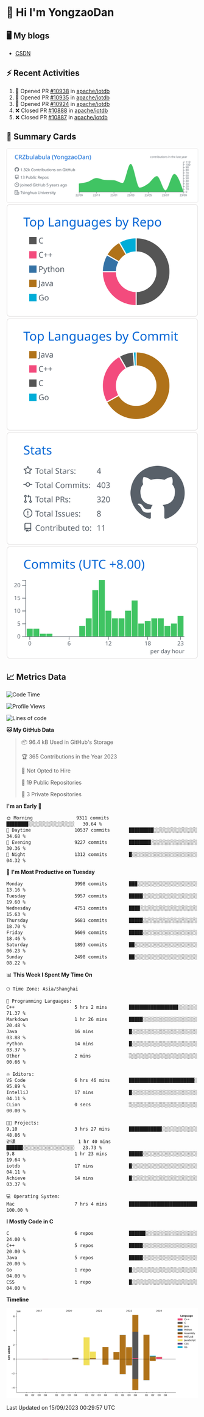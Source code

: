 # 👋 Hi I'm YongzaoDan

## 🖥 My blogs
  + [CSDN](https://blog.csdn.net/CRZbulabula?type=blog)

## ⚡ Recent Activities
<!--START_SECTION:activity-->
1. 💪 Opened PR [#10938](https://github.com/apache/iotdb/pull/10938) in [apache/iotdb](https://github.com/apache/iotdb)
2. 💪 Opened PR [#10935](https://github.com/apache/iotdb/pull/10935) in [apache/iotdb](https://github.com/apache/iotdb)
3. 💪 Opened PR [#10924](https://github.com/apache/iotdb/pull/10924) in [apache/iotdb](https://github.com/apache/iotdb)
4. ❌ Closed PR [#10888](https://github.com/apache/iotdb/pull/10888) in [apache/iotdb](https://github.com/apache/iotdb)
5. ❌ Closed PR [#10887](https://github.com/apache/iotdb/pull/10887) in [apache/iotdb](https://github.com/apache/iotdb)
<!--END_SECTION:activity-->

## 🎑 Summary Cards

[![](https://raw.githubusercontent.com/CRZbulabula/CRZbulabula/main/profile-summary-card-output/github/0-profile-details.svg)](https://github.com/vn7n24fzkq/github-profile-summary-cards)
[![](https://raw.githubusercontent.com/CRZbulabula/CRZbulabula/main/profile-summary-card-output/github/1-repos-per-language.svg)](https://github.com/vn7n24fzkq/github-profile-summary-cards) [![](https://raw.githubusercontent.com/CRZbulabula/CRZbulabula/main/profile-summary-card-output/github/2-most-commit-language.svg)](https://github.com/vn7n24fzkq/github-profile-summary-cards)
[![](https://raw.githubusercontent.com/CRZbulabula/CRZbulabula/main/profile-summary-card-output/github/3-stats.svg)](https://github.com/vn7n24fzkq/github-profile-summary-cards) [![](https://raw.githubusercontent.com/CRZbulabula/CRZbulabula/main/profile-summary-card-output/github/4-productive-time.svg)](https://github.com/vn7n24fzkq/github-profile-summary-cards)

## 📈 Metrics Data

<!--START_SECTION:waka-->
![Code Time](http://img.shields.io/badge/Code%20Time-304%20hrs%2031%20mins-blue)

![Profile Views](http://img.shields.io/badge/Profile%20Views-1-blue)

![Lines of code](https://img.shields.io/badge/From%20Hello%20World%20I%27ve%20Written-22.2%20million%20lines%20of%20code-blue)

**🐱 My GitHub Data** 

> 📦 96.4 kB Used in GitHub's Storage 
 > 
> 🏆 365 Contributions in the Year 2023
 > 
> 🚫 Not Opted to Hire
 > 
> 📜 19 Public Repositories 
 > 
> 🔑 3 Private Repositories 
 > 
**I'm an Early 🐤** 

```text
🌞 Morning                9311 commits        ████████░░░░░░░░░░░░░░░░░   30.64 % 
🌆 Daytime                10537 commits       █████████░░░░░░░░░░░░░░░░   34.68 % 
🌃 Evening                9227 commits        ████████░░░░░░░░░░░░░░░░░   30.36 % 
🌙 Night                  1312 commits        █░░░░░░░░░░░░░░░░░░░░░░░░   04.32 % 
```
📅 **I'm Most Productive on Tuesday** 

```text
Monday                   3998 commits        ███░░░░░░░░░░░░░░░░░░░░░░   13.16 % 
Tuesday                  5957 commits        █████░░░░░░░░░░░░░░░░░░░░   19.60 % 
Wednesday                4751 commits        ████░░░░░░░░░░░░░░░░░░░░░   15.63 % 
Thursday                 5681 commits        █████░░░░░░░░░░░░░░░░░░░░   18.70 % 
Friday                   5609 commits        █████░░░░░░░░░░░░░░░░░░░░   18.46 % 
Saturday                 1893 commits        ██░░░░░░░░░░░░░░░░░░░░░░░   06.23 % 
Sunday                   2498 commits        ██░░░░░░░░░░░░░░░░░░░░░░░   08.22 % 
```


📊 **This Week I Spent My Time On** 

```text
🕑︎ Time Zone: Asia/Shanghai

💬 Programming Languages: 
C++                      5 hrs 2 mins        ██████████████████░░░░░░░   71.37 % 
Markdown                 1 hr 26 mins        █████░░░░░░░░░░░░░░░░░░░░   20.48 % 
Java                     16 mins             █░░░░░░░░░░░░░░░░░░░░░░░░   03.88 % 
Python                   14 mins             █░░░░░░░░░░░░░░░░░░░░░░░░   03.37 % 
Other                    2 mins              ░░░░░░░░░░░░░░░░░░░░░░░░░   00.66 % 

🔥 Editors: 
VS Code                  6 hrs 46 mins       ████████████████████████░   95.89 % 
IntelliJ                 17 mins             █░░░░░░░░░░░░░░░░░░░░░░░░   04.11 % 
CLion                    0 secs              ░░░░░░░░░░░░░░░░░░░░░░░░░   00.00 % 

🐱‍💻 Projects: 
9.10                     3 hrs 27 mins       ████████████░░░░░░░░░░░░░   48.86 % 
讲课                       1 hr 40 mins        ██████░░░░░░░░░░░░░░░░░░░   23.73 % 
9.8                      1 hr 23 mins        █████░░░░░░░░░░░░░░░░░░░░   19.64 % 
iotdb                    17 mins             █░░░░░░░░░░░░░░░░░░░░░░░░   04.11 % 
Achieve                  14 mins             █░░░░░░░░░░░░░░░░░░░░░░░░   03.37 % 

💻 Operating System: 
Mac                      7 hrs 4 mins        █████████████████████████   100.00 % 
```

**I Mostly Code in C** 

```text
C                        6 repos             ██████░░░░░░░░░░░░░░░░░░░   24.00 % 
C++                      5 repos             █████░░░░░░░░░░░░░░░░░░░░   20.00 % 
Java                     5 repos             █████░░░░░░░░░░░░░░░░░░░░   20.00 % 
Go                       1 repo              █░░░░░░░░░░░░░░░░░░░░░░░░   04.00 % 
CSS                      1 repo              █░░░░░░░░░░░░░░░░░░░░░░░░   04.00 % 
```



**Timeline**

![Lines of Code chart](https://raw.githubusercontent.com/CRZbulabula/CRZbulabula/main/assets/bar_graph.png)


 Last Updated on 15/09/2023 00:29:57 UTC
<!--END_SECTION:waka-->

